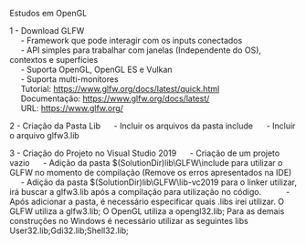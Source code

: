 Estudos em OpenGL

1 - Download GLFW<br />
&nbsp;&nbsp;&nbsp;&nbsp;&nbsp;- Framework que pode interagir com os inputs conectados<br />
&nbsp;&nbsp;&nbsp;&nbsp;&nbsp;- API simples para trabalhar com janelas (Independente do OS), contextos e superfícies<br />
&nbsp;&nbsp;&nbsp;&nbsp;&nbsp;- Suporta OpenGL, OpenGL ES e Vulkan<br />
&nbsp;&nbsp;&nbsp;&nbsp;&nbsp;- Suporta multi-monitores<br />
&nbsp;&nbsp;&nbsp;&nbsp;&nbsp;Tutorial: https://www.glfw.org/docs/latest/quick.html<br />
&nbsp;&nbsp;&nbsp;&nbsp;&nbsp;Documentação: https://www.glfw.org/docs/latest/<br />
&nbsp;&nbsp;&nbsp;&nbsp;&nbsp;URL: https://www.glfw.org/<br />

2 - Criação da Pasta Lib
&nbsp;&nbsp;&nbsp;&nbsp;&nbsp;- Incluir os arquivos da pasta include
&nbsp;&nbsp;&nbsp;&nbsp;&nbsp;- Incluir o arquivo glfw3.lib

3 - Criação do Projeto no Visual Studio 2019
&nbsp;&nbsp;&nbsp;&nbsp;&nbsp;- Criação de um projeto vazio
&nbsp;&nbsp;&nbsp;&nbsp;&nbsp;- Adição da pasta $(SolutionDir)lib\GLFW\include para utilizar o GLFW no momento de compilação (Remove os erros apresentados na IDE)
&nbsp;&nbsp;&nbsp;&nbsp;&nbsp;- Adição da pasta $(SolutionDir)lib\GLFW\lib-vc2019 para o linker utilizar, irá buscar a glfw3.lib após a compilação para utilização no código.
&nbsp;&nbsp;&nbsp;&nbsp;&nbsp;&nbsp;&nbsp;&nbsp;&nbsp;&nbsp;- Após adicionar a pasta, é necessário especificar quais .libs irei utilizar. O GLFW utiliza a glfw3.lib; O OpenGL utiliza a opengl32.lib; Para as demais construções no Windows é necessário utilizar as seguintes libs User32.lib;Gdi32.lib;Shell32.lib;